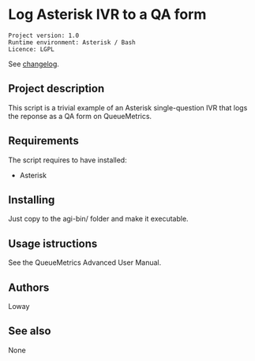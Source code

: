 Log Asterisk IVR to a QA form
=============================

```
Project version: 1.0 
Runtime environment: Asterisk / Bash 
Licence: LGPL
```
See  [changelog](CHANGELOG.md).

Project description
-------------------

This script is a trivial example of an Asterisk single-question IVR that logs the reponse as a QA form on QueueMetrics.



Requirements
------------

The script requires to have installed:

* Asterisk

Installing
----------

Just copy to the agi-bin/ folder and make it executable.

Usage istructions
-----------------

See the QueueMetrics Advanced User Manual.


Authors
-------

Loway


See also
--------

None

